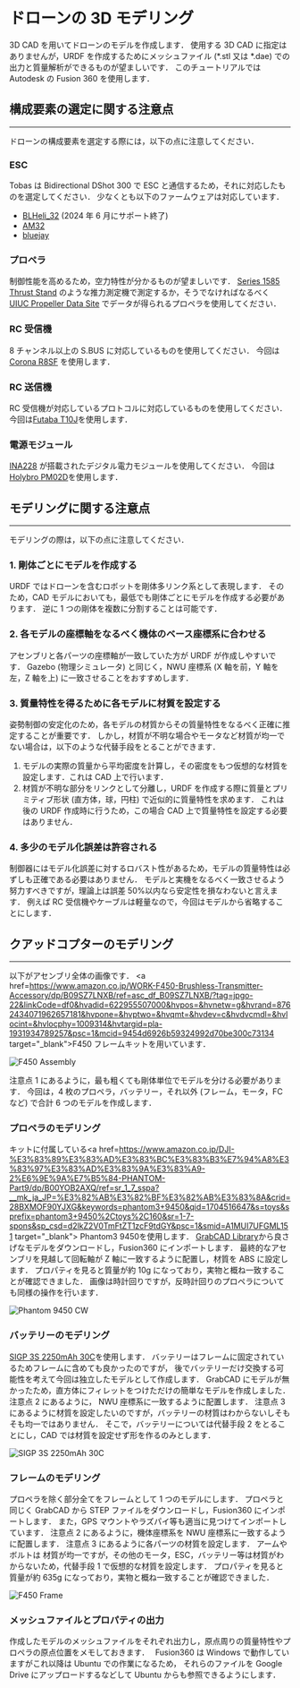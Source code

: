 # ドローンの 3D モデリング

3D CAD を用いてドローンのモデルを作成します．
使用する 3D CAD に指定はありませんが，URDF を作成するためにメッシュファイル (\*.stl 又は \*.dae) での出力と質量解析ができるものが望ましいです．
このチュートリアルでは Autodesk の Fusion 360 を使用します．

## 構成要素の選定に関する注意点

---

ドローンの構成要素を選定する際には，以下の点に注意してください．

### ESC

Tobas は Bidirectional DShot 300 で ESC と通信するため，それに対応したものを選定してください．
少なくとも以下のファームウェアは対応しています．

- <a href=https://github.com/bitdump/BLHeli/tree/master/BLHeli_32%20ARM target="_blank">BLHeli_32</a> (2024 年 6 月にサポート終了)
- <a href=https://github.com/AlkaMotors/AM32-MultiRotor-ESC-firmware target="_blank">AM32</a>
- <a href=https://github.com/bird-sanctuary/bluejay target="_blank">bluejay</a>

### プロペラ

制御性能を高めるため，空力特性が分かるものが望ましいです．
<a href=https://www.tytorobotics.com/pages/series-1580-1585 target="_blank">Series 1585 Thrust Stand</a>
のような推力測定機で測定するか，そうでなければなるべく
<a href=https://m-selig.ae.illinois.edu/props/propDB.html target="_blank">UIUC Propeller Data Site</a>
でデータが得られるプロペラを使用してください．

### RC 受信機

8 チャンネル以上の S.BUS に対応しているものを使用してください．
今回は<a href=https://www.amazon.co.jp/UltraPower-Corona-R8SF-S-BUS-S-FHSS/dp/B087YZYN9W target="_blank">Corona R8SF</a>
を使用します．

### RC 送信機

RC 受信機が対応しているプロトコルに対応しているものを使用してください．
今回は<a href=https://www.rc.futaba.co.jp/products/detail/I00000006 target="_blank">Futaba T10J</a>を使用します．

### 電源モジュール

<a href=https://www.digikey.jp/ja/products/detail/texas-instruments/INA228AIDGSR/13691042 target="_blank">INA228</a>
が搭載されたデジタル電力モジュールを使用してください．
今回は<a href=https://holybro.com/products/pm02d-power-module target="_blank">Holybro PM02D</a>を使用します．

## モデリングに関する注意点

---

モデリングの際は，以下の点に注意してください．

### 1. 剛体ごとにモデルを作成する

URDF ではドローンを含むロボットを剛体多リンク系として表現します．
そのため，CAD モデルにおいても，最低でも剛体ごとにモデルを作成する必要があります．
逆に 1 つの剛体を複数に分割することは可能です．

### 2. 各モデルの座標軸をなるべく機体のベース座標系に合わせる

アセンブリと各パーツの座標軸が一致していた方が URDF が作成しやすいです．
Gazebo (物理シミュレータ) と同じく，NWU 座標系 (X 軸を前，Y 軸を左，Z 軸を上) に一致させることをおすすめします．

### 3. 質量特性を得るために各モデルに材質を設定する

姿勢制御の安定化のため，各モデルの材質からその質量特性をなるべく正確に推定することが重要です．
しかし，材質が不明な場合やモータなど材質が均一でない場合は，以下のような代替手段をとることができます．

1. モデルの実際の質量から平均密度を計算し，その密度をもつ仮想的な材質を設定します．これは CAD 上で行います．
1. 材質が不明な部分をリンクとして分離し，URDF を作成する際に質量とプリミティブ形状 (直方体，球，円柱) で近似的に質量特性を求めます．
   これは後の URDF 作成時に行うため，この場合 CAD 上で質量特性を設定する必要はありません．

### 4. 多少のモデル化誤差は許容される

制御器にはモデル化誤差に対するロバスト性があるため，モデルの質量特性は必ずしも正確である必要はありません．
モデルと実機をなるべく一致させるよう努力すべきですが，理論上は誤差 50%以内なら安定性を損なわないと言えます．
例えば RC 受信機やケーブルは軽量なので，今回はモデルから省略することにします．

## クアッドコプターのモデリング

---

以下がアセンブリ全体の画像です．
<a href=https://www.amazon.co.jp/WORK-F450-Brushless-Transmitter-Accessory/dp/B09SZ7LNXB/ref=asc_df_B09SZ7LNXB/?tag=jpgo-22&linkCode=df0&hvadid=622955507000&hvpos=&hvnetw=g&hvrand=8762434071962657181&hvpone=&hvptwo=&hvqmt=&hvdev=c&hvdvcmdl=&hvlocint=&hvlocphy=1009314&hvtargid=pla-1931934789257&psc=1&mcid=9454d6926b59324992d70be300c73134 target="\_blank">F450 フレームキット</a>を用いています．

![F450 Assembly](resources/model_drone/assem.png)

注意点 1 にあるように，最も粗くても剛体単位でモデルを分ける必要があります．
今回は，4 枚のプロペラ，バッテリー，それ以外 (フレーム，モータ，FC など) で合計 6 つのモデルを作成します．

### プロペラのモデリング

キットに付属している<a href=https://www.amazon.co.jp/DJI-%E3%83%89%E3%83%AD%E3%83%BC%E3%83%B3%E7%94%A8%E3%83%97%E3%83%AD%E3%83%9A%E3%83%A9-2%E6%9E%9A%E7%B5%84-PHANTOM-Part9/dp/B00YOB2AXQ/ref=sr_1_7_sspa?__mk_ja_JP=%E3%82%AB%E3%82%BF%E3%82%AB%E3%83%8A&crid=28BXMOF90YJXG&keywords=phantom3+9450&qid=1704516647&s=toys&sprefix=phantom3+9450%2Ctoys%2C160&sr=1-7-spons&sp_csd=d2lkZ2V0TmFtZT1zcF9tdGY&psc=1&smid=A1MUI7UFGML151 target="\_blank"> Phantom3 9450</a>を使用します．
<a href=https://grabcad.com/library target="_blank">GrabCAD Library</a>から良さげなモデルをダウンロードし，Fusion360 にインポートします．
最終的なアセンブリを見越して回転軸が Z 軸に一致するように配置し，材質を ABS に設定します．
プロパティを見ると質量が約 10g になっており，実物と概ね一致することが確認できました．
画像は時計回りですが，反時計回りのプロペラについても同様の操作を行います．

![Phantom 9450 CW](resources/model_drone/propeller.png)

### バッテリーのモデリング

<a href=https://www.amazon.co.jp/RC%E3%83%AA%E3%83%9D%E3%83%90%E3%83%83%E3%83%86%E3%83%AA%E3%83%BC30C-2250mAh-XT60%E3%83%97%E3%83%A9%E3%82%B0%E4%BB%98%E3%81%8D-%E9%A3%9B%E8%A1%8C%E6%A9%9F%E3%82%AF%E3%83%AF%E3%83%83%E3%83%89%E3%82%B3%E3%83%97%E3%82%BF%E3%83%BC%E3%83%98%E3%83%AA%E3%82%B3%E3%83%97%E3%82%BF%E3%83%BC%E3%83%89%E3%83%AD%E3%83%BC%E3%83%B3-%E3%83%AC%E3%83%BC%E3%82%B7%E3%83%B3%E3%82%B0%E3%83%9B%E3%83%93%E3%83%BC/dp/B08X1SDHZF target="_blank">SIGP 3S 2250mAh 30C</a>を使用します．
バッテリーはフレームに固定されているためフレームに含めても良かったのですが，
後でバッテリーだけ交換する可能性を考えて今回は独立したモデルとして作成します．
GrabCAD にモデルが無かったため，直方体にフィレットをつけただけの簡単なモデルを作成しました．
注意点 2 にあるように， NWU 座標系に一致するように配置します．
注意点 3 にあるように材質を設定したいのですが，バッテリーの材質はわからないしそもそも均一ではありません．
そこで，バッテリーについては代替手段 2 をとることにし，CAD では材質を設定せず形を作るのみとします．

![SIGP 3S 2250mAh 30C](resources/model_drone/lipo.png)

### フレームのモデリング

プロペラを除く部分全てをフレームとして 1 つのモデルにします．
プロペラと同じく GrabCAD から STEP ファイルをダウンロードし，Fusion360 にインポートします．
また，GPS マウントやラズパイ等も適当に見つけてインポートしています．
注意点 2 にあるように，機体座標系を NWU 座標系に一致するように配置します．
注意点 3 にあるように各パーツの材質を設定します．
アームやボルトは 材質が均一ですが，その他のモータ，ESC，バッテリー等は材質がわからないため，代替手段 1 で仮想的な材質を設定します．
プロパティを見ると質量が約 635g になっており，実物と概ね一致することが確認できました．

![F450 Frame](resources/model_drone/frame.png)

### メッシュファイルとプロパティの出力

作成したモデルのメッシュファイルをそれぞれ出力し，原点周りの質量特性やプロペラの原点位置をメモしておきます．　
Fusion360 は Windows で動作していますがこれ以降は Ubuntu での作業になるため，
それらのファイルを Google Drive にアップロードするなどして Ubuntu からも参照できるようにします．
